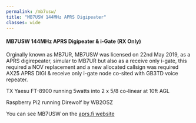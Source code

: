 ```yaml
---
permalink: /mb7usw/
title: "MB7USW 144MHz APRS Digipeater"
classes: wide
---
```


#### MB7USW 144MHz APRS Digipeater & i-Gate (RX Only)

Orginally known as MB7UR, MB7USW was licensed on 22nd May 2019, as a APRS digirepeater, simular to MB7UR but also as a receive only i-gate, this required a NOV replacement and a new allocated callsign was required
AX25 APRS DIGI & receive only i-gate node co-sited with GB3TD voice repeater.

TX Yaesu FT-8900 running 5watts into 2 x 5/8 co-linear at 10ft AGL

Raspberry Pi2 running Direwolf by WB2OSZ

You can see MB7USW on the [aprs.fi website](http://aprs.fi/#!call=a%2FMB7USW&timerange=3600&tail=3600)
